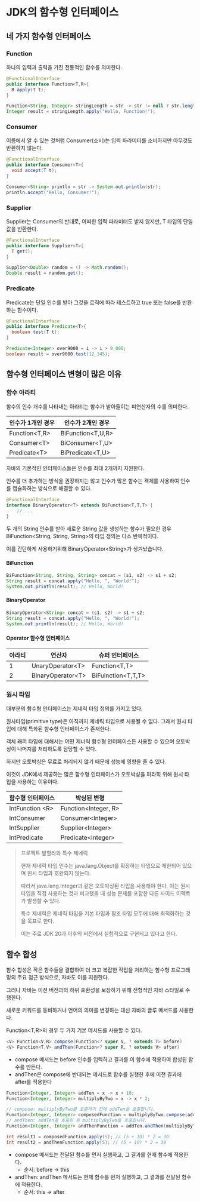 # JDK의 함수형 인터페이스

## 네 가지 함수형 인터페이스

### Function

하나의 입력과 출력을 가진 전통적인 함수를 의미한다.

```java
@FunctionalInterface
public interface Function<T,R>{
  R apply(T t);
}

Function<String, Integer> stringLength = str -> str != null ? str.length() : 0;
Integer result = stringLength.apply("Hello, Function!");
```

### Consumer

이름에서 알 수 있는 것처럼 Consumer(소비)는 입력 파라미터를 소비하지만 아무것도 반환하지 않는다.

```java
@FunctionalInterface
public interface Consumer<T>{
  void accept(T t);
}

Consumer<String> println = str -> System.out.println(str);
println.accept("Hello, Consumer!");
```

### Supplier

Supplier는 Consumer의 반대로, 어떠한 입력 파라미터도 받지 않지만, T 타입의 단일값을 반환한다.

```java
@FunctionalInterface
public interface Supplier<T>{
  T get();
}

Supplier<Double> random = () -> Math.random();
Double result = random.get();
```

### Predicate

Predicate는 단일 인수를 받아 그것을 로직에 따라 테스트하고 true 또는 false를 반환하는 함수이다.

```java
@FunctionalInterface
public interface Predicate<T>{
  boolean test(T t);
}

Predicate<Integer> over9000 = i -> i > 9_000;
boolean result = over9000.test(12_345);
```

## 함수형 인터페이스 변형이 많은 이유

### 함수 아라티

함수의 인수 개수를 나타내는 아라티는 함수가 받아들이는 피연산자의 수를 의미한다.

| 인수가 1개인 경우         | 인수가 2개인 경우        |
|--------------------|-------------------|
| Function<T,R>      | BiFunction<T,U,R> |
| Consumer&lt;T&gt;  | BiConsumer<T,U>   |
| Predicate&lt;T&gt; | BiPredicate<T,U>  |

자바의 기본적인 인터페이스들은 인수를 최대 2개까지 지원한다.

인수를 더 추가하는 방식을 권장하지는 않고 인수가 많은 함수는 객체를 사용하여 인수를 캡슐화하는 방식으로 해결할 수 있다.


```java
@FunctionalInterface
interface BinaryOperator<T> extends BiFunction<T,T,T> {
    // ...
}
```

두 개의 String 인수를 받아 새로운 String 값을 생성하는 함수가 필요한 경우 BiFunction<String, String, String>의 타입 정의는 다소 반복적이다.

이를 간단하게 사용하기위해 BinaryOperator&lt;String&gt;가 생겨났습니다.

#### BiFunction

```java
BiFunction<String, String, String> concat = (s1, s2) -> s1 + s2;
String result = concat.apply("Hello, ", "World!");
System.out.println(result); // Hello, World!
```

#### BinaryOperator

```java
BinaryOperator<String> concat = (s1, s2) -> s1 + s2;
String result = concat.apply("Hello, ", "World!");
System.out.println(result); // Hello, World!
```

#### Operator 함수형 인터페이스

|아라티 | 연산자                     | 슈퍼 인터페이스           |
|---|-------------------------|--------------------|
| 1 | UnaryOperator&lt;T&gt;  | Function<T,T>      |
| 2 | BinaryOperator&lt;T&gt; | BiFuinction<T,T,T> |


### 원시 타입

대부분의 함수형 인터페이스는 제네릭 타입 정의를 가지고 있다.

원사타입(primitive type)은 아직까지 제네릭 타입으로 사용될 수 없다. 그래서 원시 타입에 대해 특화된 함수형 인터페이스가 존재한다.

객체 래퍼 타입에 대해서는 어떤 제너릭 함수형 인터페이스든 사용할 수 있으며 오토박싱이 나머지를 처리하도록 담당할 수 있다.

하지만 오토박싱은 무료로 처리되지 않기 때문에 성능에 영향을 줄 수 있다.

이것이 JDK에서 제공하는 많은 함수형 인터페이스가 오토박싱을 피라힉 위해 원시 타입을 사용하는 이유이다.

| 함수형 인터페이스       | 박싱된 변형                  |
|-----------------|-------------------------|
| IntFunction &lt;R&gt; | Function<Integer, R>    |
| IntConsumer     | Consumer&lt;Integer&gt; |
| IntSupplier     | Supplier&lt;Integer&gt;       |
| IntPredicate    | Predicate&lt;Integer&gt;      |

> 프로젝트 발할라와 특수 제네릭
> 
> 현재 제네릭 타입 인수는 java.lang.Object를 확장하는 타입으로 제한되어 있으며 원시 타입과 호환되지 않는다.
> 
> 따라서 java.lang.Integer과 같은 오토박싱된 타입을 사용해야 한다. 이는 원시 타입을 직접 사용하는 것과 비교했을 때 성능 문제를 포함한 다른 사이드 이펙트가 발생할 수 있다.
> 
> 특수 제네릭은 제네릭 타입을 기본 타입과 참조 타입 모두에 대해 최적화하는 것을 목표로 한다.
> 
> 이는 주로 JDK 20과 이후의 버전에서 실험적으로 구현되고 있다고 한다.

## 함수 합성

함수 합성은 작은 함수들을 결합하여 더 크고 복잡한 작업을 처리하는 함수형 프로그래밍의 주요 접근 방식으로, 자바도 이를 지원한다.

그러나 자바는 이전 버전과의 하위 호환성을 보장하기 위해 전형적인 자바 스타일로 수행한다.

새로운 키워드를 동비하거나 언어의 의미를 변경하는 대신 자바의 글루 메서드를 사용한다.

Function<T,R>의 경우 두 가지 기본 메서드를 사용할 수 있다.

```java
<V> Function<V,R> compose(Function<? super V, ? extends T> before)
<V> Function<T,V> andThen(Function<? super R, ? extends V> after)
```

* compose 메서드는 before 인수를 입력하고 결과를 이 함수에 적용하여 합성된 함수를 만든다.
* andThen은 compose에 반대되는 메서드로 함수를 실행한 후에 이전 결과에 after를 적용한다

```java
Function<Integer, Integer> addTen = x -> x + 10;
Function<Integer, Integer> multiplyByTwo = x -> x * 2;

// compose: multiplyByTwo를 호출하기 전에 addTen을 호출합니다.
Function<Integer, Integer> composedFunction = multiplyByTwo.compose(addTen);
// andThen: addTen을 호출한 후 multiplyByTwo를 호출합니다.
Function<Integer, Integer> andThenFunction = addTen.andThen(multiplyByTwo);

int result1 = composedFunction.apply(5); // (5 + 10) * 2 = 30
int result2 = andThenFunction.apply(5); // (5 + 10) * 2 = 30
```

* compose 메서드는 전달된 함수를 먼저 실행하고, 그 결과를 현재 함수에 적용한다.
  * 순서: before -> this
* andThen: andThen 메서드는 현재 함수를 먼저 실행하고, 그 결과를 전달된 함수에 적용한다. 
  * 순서: this -> after
